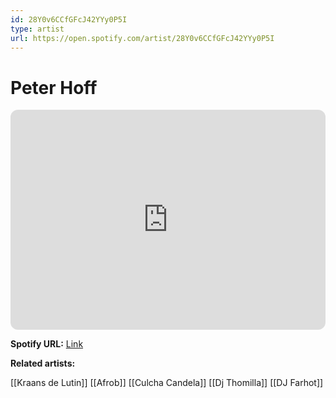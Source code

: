 ```yaml
---
id: 28Y0v6CCfGFcJ42YYy0P5I
type: artist
url: https://open.spotify.com/artist/28Y0v6CCfGFcJ42YYy0P5I
---
```

# Peter Hoff

<iframe style="border-radius:12px" src="https://open.spotify.com/embed/artist/28Y0v6CCfGFcJ42YYy0P5I" width="100%" height="352" frameBorder="0" allowfullscreen="" allow="autoplay; clipboard-write; encrypted-media; fullscreen; picture-in-picture" loading="lazy"></iframe>

**Spotify URL:** [Link](https://open.spotify.com/artist/28Y0v6CCfGFcJ42YYy0P5I)

**Related artists:**

[[Kraans de Lutin]]
[[Afrob]]
[[Culcha Candela]]
[[Dj Thomilla]]
[[DJ Farhot]]
